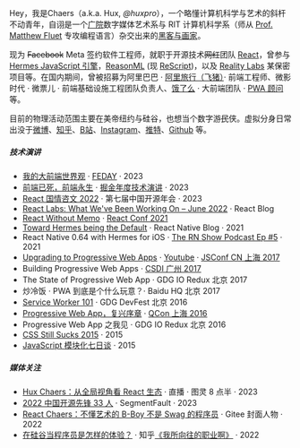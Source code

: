 Hey，我是Chaers（a.k.a. Hux, _@huxpro_），一个略懂计算机科学与艺术的斜杆不动青年，自诩是一个[广院](https://baike.baidu.com/item/%E4%B8%AD%E5%9B%BD%E4%BC%A0%E5%AA%92%E5%A4%A7%E5%AD%A6)数字媒体艺术系与 RIT 计算机科学系（师从 [Prof. Matthew Fluet](https://www.cs.rit.edu/~mtf/) 专攻编程语言）杂交出来的[黑客与画家](https://book.douban.com/subject/6021440/)。

现为 <del>Facebook</del> Meta 签约软件工程师，就职于开源技术<del>网红</del>团队 [React](https://beta.reactjs.org/community/meet-the-team#react-core)，曾参与 [Hermes JavaScript 引擎](https://hermesengine.dev/)，[ReasonML](https://reasonml.github.io/) (现 [ReScript](https://rescript-lang.org/))，以及 [Reality Labs](https://tech.fb.com/ar-vr/) 某保密项目等。在国内期间，曾被招募为阿里巴巴 · [阿里旅行（飞猪）](http://alitrip.com)· 前端工程师、微影时代 · 微票儿 · 前端基础设施工程团队负责人、[饿了么](https://ele.me/) · 大前端团队 · [PWA 顾问](https://medium.com/elemefe/upgrading-ele-me-to-progressive-web-app-2a446832e509) 等。


目前的物理活动范围主要在美帝纽约与硅谷，也想当个数字游<del>民</del>侠。虚拟分身日常出没于[微博](https://weibo.com/huxpro)、[知乎](https://www.zhihu.com/people/huxpro/pins/posts)、[B站](https://space.bilibili.com/43271611)、[Instagram](https://www.instagram.com/huxpro/)、[推特](https://twitter.com/Huxpro/)、[Github](https://github.com/huxpro) 等。


##### 技术演讲

- [我的大前端世界观][20] · [FEDAY](https://fequan.com/2023/) · 2023
- [前端已死，前端永生][21] · [掘金年度技术演讲](https://juejin.cn/meetings/talk2023) · 2023
- [React 国情咨文 2022][13] · 第七届中国开源年会 · 2023
- [React Labs: What We've Been Working On – June 2022][12] · React Blog
- [React Without Memo][11] · [React Conf 2021](https://conf.reactjs.org/)
- [Toward Hermes being the Default][11] · React Native Blog · 2021
- React Native 0.64 with Hermes for iOS · [The RN Show Podcast Ep #5](https://www.callstack.com/podcast-react-native-show) · 2021
- [Upgrading to Progressive Web Apps][9] · [Youtube](https://www.youtube.com/watch?v=RWzMF-1fjJ8&t=1s) · [JSConf CN 上海 2017](http://2017.jsconf.cn/)
- Building Progressive Web Apps · [CSDI 广州 2017](http://www.csdisummit.com/)
- The State of Progressive Web App · GDG IO Redux 北京 2017
- 炒冷饭 · PWA 到底是个什么玩意？· Baidu HQ 北京 2017
- [Service Worker 101][5] · GDG DevFest 北京 2016
- [Progressive Web App，复兴序章][4] · [QCon 上海 2016](http://2016.qconshanghai.com/presentation/3111)
- Progressive Web App 之我见 · GDG IO Redux 北京 2016
- [CSS Still Sucks 2015][2] · 2015
- [JavaScript 模块化七日谈][1] · 2015


##### 媒体关注

- [Hux Chaers：从全局视角看 React 生态][14] · 直播 · 图灵 8 点半 · 2023
- [2022 中国开源先锋 33 人][18] · SegmentFault · 2023
- [React Chaers：不懂艺术的 B-Boy 不是 Swag 的程序员][16] · Gitee 封面人物 · 2022
- [在硅谷当程序员是怎样的体验？][17] · 知乎[《我所向往的职业啊》](https://movie.douban.com/subject/36015036/) · 2022

<!--
- [掘金 AMA：我是前端娱乐圈的老人 & Facebook 实习生 -- Chaers][19] · 2018
-->


[1]: //huangxuan.me/2015/07/09/js-module-7day/
[2]: //huangxuan.me/2015/12/28/css-sucks-2015/
[3]: //huangxuan.me/2016/06/05/pwa-in-my-pov/
[4]: //huangxuan.me/2016/10/20/pwa-qcon2016/
[5]: //huangxuan.me/2016/11/20/sw-101-gdgdf/
[6]: https://yanshuo.io/assets/player/?deck=58ac8598b123db0067292f92 "PWA Rehashing"
[7]: https://yanshuo.io/assets/player/?deck=593ad6fbfe88c2006a0a0d6d "The State of PWA"
[8]: https://yanshuo.io/assets/player/?deck=594d673d570c357d0698a950 "Building PWA"
[9]: //huangxuan.me/jsconfcn2017/
[10]: https://reactnative.dev/blog/2021/10/26/toward-hermes-being-the-default
[11]: https://youtu.be/lGEMwh32soc
[12]: https://reactjs.org/blog/2022/06/15/react-labs-what-we-have-been-working-on-june-2022.html
[13]: https://www.bilibili.com/video/BV1LY411Q7hC/?spm_id_from=333.999.0.0
[14]: https://appycyfaqcq1951.pc.xiaoe-tech.com/p/t_pc/course_pc_detail/video/v_64477dbfe4b0cf39e6c11d2a
[15]: https://segmentfault.com/a/1190000043208486
[16]: https://gitee.com/gitee-stars/30
[17]: https://www.zhihu.com/zvideo/1542577108190068737?page=ogv
[18]: https://segmentfault.com/a/1190000043208486
[19]: https://juejin.cn/post/6844903750155419655
[20]: https://www.bilibili.com/video/BV1SC4y1c7ju/
[21]: https://www.bilibili.com/video/BV1uz421d7Ch/
